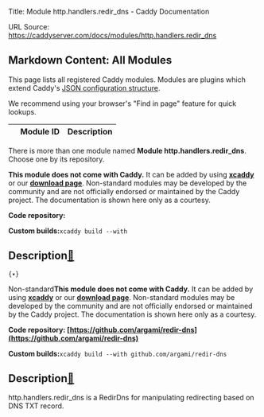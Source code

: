 Title: Module http.handlers.redir_dns - Caddy Documentation

URL Source: https://caddyserver.com/docs/modules/http.handlers.redir_dns

Markdown Content:
All Modules
-----------

This page lists all registered Caddy modules. Modules are plugins which extend Caddy's [JSON configuration structure](https://caddyserver.com/docs/json/).

We recommend using your browser's "Find in page" feature for quick lookups.

|  | Module ID | Description |
| --- | --- | --- |

There is more than one module named **Module http.handlers.redir_dns**. Choose one by its repository.

**This module does not come with Caddy.** It can be added by using **[xcaddy](https://caddyserver.com/docs/build#xcaddy)** or our **[download page](https://caddyserver.com/download)**. Non-standard modules may be developed by the community and are not officially endorsed or maintained by the Caddy project. The documentation is shown here only as a courtesy.

**Code repository:**

**Custom builds:**`xcaddy build --with`

Description[🔗](https://caddyserver.com/docs/modules/http.handlers.redir_dns#docs "Direct link")
------------------------------------------------------------------------------------------------

`{▾}`

Non-standard**This module does not come with Caddy.** It can be added by using **[xcaddy](https://caddyserver.com/docs/build#xcaddy)** or our **[download page](https://caddyserver.com/download)**. Non-standard modules may be developed by the community and are not officially endorsed or maintained by the Caddy project. The documentation is shown here only as a courtesy.

**Code repository: [https://github.com/argami/redir-dns](https://github.com/argami/redir-dns)**

**Custom builds:**`xcaddy build --with github.com/argami/redir-dns`

Description[🔗](https://caddyserver.com/docs/modules/http.handlers.redir_dns#docs "Direct link")
------------------------------------------------------------------------------------------------

http.handlers.redir_dns is a RedirDns for manipulating redirecting based on DNS TXT record.
